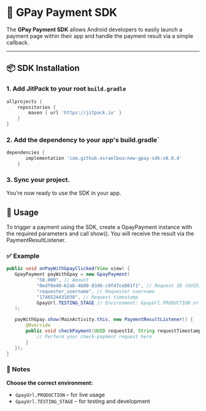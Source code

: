 # 🏦 GPay Payment SDK

The **GPay Payment SDK** allows Android developers to easily launch a payment page within their app and handle the payment result via a simple callback.

---

## 📦 SDK Installation

### 1. Add JitPack to your root `build.gradle`

```groovy
allprojects {
    repositories {
        maven { url 'https://jitpack.io' }
    }
}
```
### 2. Add the dependency to your app's build.gradle`
```groovy
dependencies {
	   implementation 'com.github.esraelboa:new-gpay-sdk:v0.0.4'
	}
```
### 3. Sync your project.
 You’re now ready to use the SDK in your app.

## 🚀 Usage
To trigger a payment using the SDK, create a GpayPayment instance with the required parameters and call show(). You will receive the result via the PaymentResultListener.
### ✅ Example
 ``` java
public void onPayWithGpayClicked(View view) {
    GpayPayment payWithGpay = new GpayPayment(
            "50.000", // Amount
            "0edf0e40-62ab-4b80-83d6-c9fd7ce801f1", // Request ID (UUID)
            "requester_username", // Requester username
            "1746524431038", // Request timestamp
            GpayUrl.TESTING_STAGE // Environment: GpayUrl.PRODUCTION or GpayUrl.TESTING_STAGE
    );

    payWithGpay.show(MainActivity.this, new PaymentResultListener() {
        @Override
        public void checkPayment(UUID requestId, String requestTimestamp) {
            // Perform your check-payment request here
        }
    });
}
```
### 📘 Notes 
**Choose the correct environment:**
- `GpayUrl.PRODUCTION` – for live usage  
- `GpayUrl.TESTING_STAGE` – for testing and development
